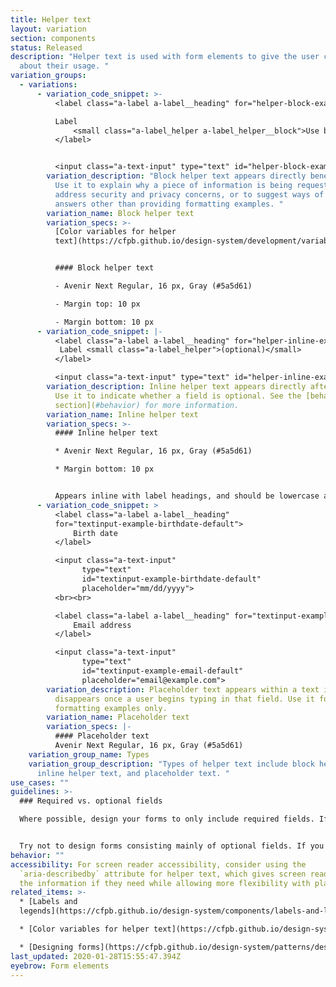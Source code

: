 ```yaml
---
title: Helper text
layout: variation
section: components
status: Released
description: "Helper text is used with form elements to give the user context
  about their usage. "
variation_groups:
  - variations:
      - variation_code_snippet: >-
          <label class="a-label a-label__heading" for="helper-block-example">

          Label
              <small class="a-label_helper a-label_helper__block">Use block helper text for instructions</small>
          </label>


          <input class="a-text-input" type="text" id="helper-block-example">
        variation_description: "Block helper text appears directly beneath a form label.
          Use it to explain why a piece of information is being requested,
          address security and privacy concerns, or to suggest ways of providing
          answers other than providing formatting examples. "
        variation_name: Block helper text
        variation_specs: >-
          [Color variables for helper
          text](https://cfpb.github.io/design-system/development/variables#forms)


          #### Block helper text

          - Avenir Next Regular, 16 px, Gray (#5a5d61)

          - Margin top: 10 px

          - Margin bottom: 10 px
      - variation_code_snippet: |-
          <label class="a-label a-label__heading" for="helper-inline-example">
           Label <small class="a-label_helper">(optional)</small>
          </label>

          <input class="a-text-input" type="text" id="helper-inline-example">
        variation_description: Inline helper text appears directly after a form label.
          Use it to indicate whether a field is optional. See the [behavior
          section](#behavior) for more information.
        variation_name: Inline helper text
        variation_specs: >-
          #### Inline helper text

          * Avenir Next Regular, 16 px, Gray (#5a5d61)

          * Margin bottom: 10 px


          Appears inline with label headings, and should be lowercase and placed in parenthesis after the label.
      - variation_code_snippet: >
          <label class="a-label a-label__heading"
          for="textinput-example-birthdate-default">
              Birth date
          </label>

          <input class="a-text-input"
                type="text"
                id="textinput-example-birthdate-default"
                placeholder="mm/dd/yyyy">
          <br><br>

          <label class="a-label a-label__heading" for="textinput-example-email-default">
              Email address
          </label>

          <input class="a-text-input"
                type="text"
                id="textinput-example-email-default"
                placeholder="email@example.com">
        variation_description: Placeholder text appears within a text input field, and
          disappears once a user begins typing in that field. Use it for
          formatting examples only.
        variation_name: Placeholder text
        variation_specs: |-
          #### Placeholder text
          Avenir Next Regular, 16 px, Gray (#5a5d61)
    variation_group_name: Types
    variation_group_description: "Types of helper text include block helper text,
      inline helper text, and placeholder text. "
use_cases: ""
guidelines: >-
  ### Required vs. optional fields

  Where possible, design your forms to only include required fields. If it’s not required, ask yourself if it’s really necessary to include at all. Add instructions at the top of the form to clearly indicate that all fields are required unless otherwise noted. If a field is optional, indicate it with inline helper text, as shown above. Don’t indicate which fields are required; that would only introduce redundant visual noise.


  Try not to design forms consisting mainly of optional fields. If you must do so, mark required field labels only with inline helper text.
behavior: ""
accessibility: For screen reader accessibility, consider using the
  `aria-describedby` attribute for helper text, which gives screen readers users
  the information if they need while allowing more flexibility with placement.
related_items: >-
  * [Labels and
  legends](https://cfpb.github.io/design-system/components/labels-and-legends)

  * [Color variables for helper text](https://cfpb.github.io/design-system/development/variables#forms)

  * [Designing forms](https://cfpb.github.io/design-system/patterns/designing-forms)
last_updated: 2020-01-28T15:55:47.394Z
eyebrow: Form elements
---
```

